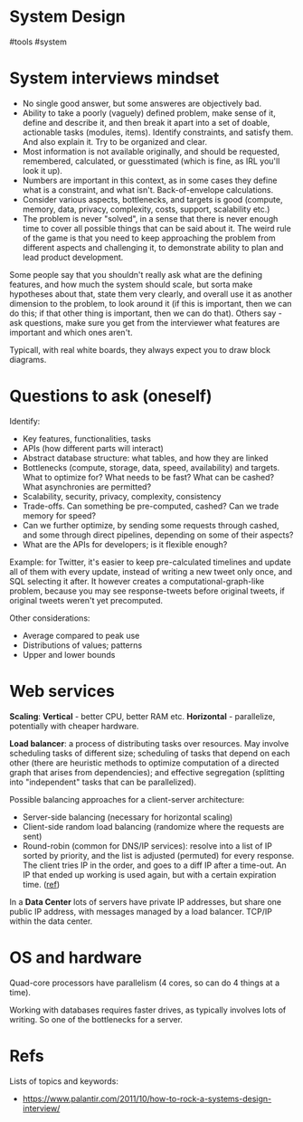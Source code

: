 # System Design

#tools #system

# System interviews mindset

* No single good answer, but some answeres are objectively bad.
* Ability to take a poorly (vaguely) defined problem, make sense of it, define and describe it, and then break it apart into a set of doable, actionable tasks (modules, items). Identify constraints, and satisfy them. And also explain it. Try to be organized and clear.
* Most information is not available originally, and should be requested, remembered, calculated, or guesstimated (which is fine, as IRL you'll look it up).
* Numbers are important in this context, as in some cases they define what is a constraint, and what isn't. Back-of-envelope calculations.
* Consider various aspects, bottlenecks, and targets is good (compute, memory, data, privacy, complexity, costs, support, scalability etc.)
* The problem is never "solved", in a sense that there is never enough time to cover all possible things that can be said about it. The weird rule of the game is that you need to keep approaching the problem from different aspects and challenging it, to demonstrate ability to plan and lead product development.

Some people say that you shouldn't really ask what are the defining features, and how much the system should scale, but sorta make hypotheses about that, state them very clearly, and overall use it as another dimension to the problem, to look around it (if this is important, then we can do this; if that other thing is important, then we can do that). Others say - ask questions, make sure you get from the interviewer what features are important and which ones aren't.

Typicall, with real white boards, they always expect you to draw block diagrams.

# Questions to ask (oneself)

Identify:
* Key features, functionalities, tasks
* APIs (how different parts will interact)
* Abstract database structure: what tables, and how they are linked
* Bottlenecks (compute, storage, data, speed, availability) and targets. What to optimize for? What needs to be fast? What can be cashed? What asynchronies are permitted?
* Scalability, security, privacy, complexity, consistency
* Trade-offs. Can something be pre-computed, cashed? Can we trade memory for speed?
* Can we further optimize, by sending some requests through cashed, and some through direct pipelines, depending on some of their aspects?
* What are the APIs for developers; is it flexible enough?

Example: for Twitter, it's easier to keep pre-calculated timelines and update all of them with every update, instead of writing a new tweet only once, and SQL selecting it after. It however creates a computational-graph-like problem, because you may see response-tweets before original tweets, if original tweets weren't yet precomputed.

Other considerations:
* Average compared to peak use
* Distributions of values; patterns
* Upper and lower bounds

# Web services

**Scaling**: **Vertical** - better CPU, better RAM etc. **Horizontal** - parallelize, potentially with cheaper hardware.

**Load balancer**: a process of distributing tasks over resources. May involve scheduling tasks of different size; scheduling of tasks that depend on each other (there are heuristic methods to optimize computation of a directed graph that arises from dependencies); and effective segregation (splitting into "independent" tasks that can be parallelized).

Possible balancing approaches for a client-server architecture:
* Server-side balancing (necessary for horizontal scaling)
* Client-side random load balancing (randomize where the requests are sent)
* Round-robin (common for DNS/IP services): resolve into a list of IP sorted by priority, and the list is adjusted (permuted) for every response. The client tries IP in the order, and goes to a diff IP after a time-out. An IP that ended up working is used again, but with a certain expiration time. ([ref](https://en.wikipedia.org/wiki/Round-robin_DNS))

In a **Data Center** lots of servers have private IP addresses, but share one public IP address, with messages managed by a load balancer. TCP/IP within the data center.

# OS and hardware

Quad-core processors have parallelism (4 cores, so can do 4 things at a time).

Working with databases requires faster drives, as typically involves lots of writing. So one of the bottlenecks for a server.

# Refs

Lists of topics and keywords:
* https://www.palantir.com/2011/10/how-to-rock-a-systems-design-interview/